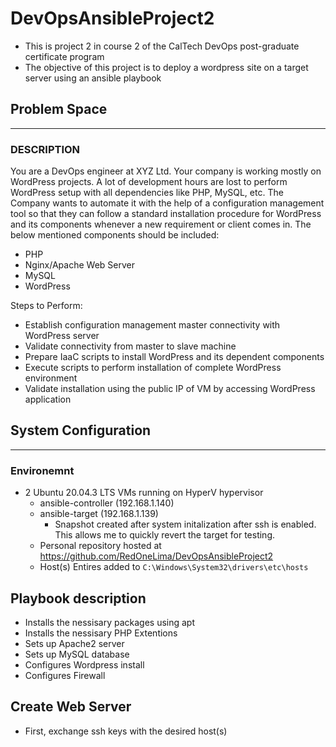 # DevOpsAnsibleProject2

* This is project 2 in course 2 of the CalTech DevOps post-graduate certificate program
* The objective of this project is to deploy a wordpress site on a target server using an ansible playbook

## Problem Space

---

### DESCRIPTION

You are a DevOps engineer at XYZ Ltd. Your company is working mostly on WordPress projects. A lot of development hours are lost to perform WordPress setup with all dependencies like PHP, MySQL, etc. The Company wants to automate it with the help of a configuration management tool so that they can follow a standard installation procedure for WordPress and its components whenever a new requirement or client comes in. The below mentioned components should be included:

- PHP
- Nginx/Apache Web Server
- MySQL
- WordPress
 

Steps to Perform:

- Establish configuration management master connectivity with WordPress server
- Validate connectivity from master to slave machine
- Prepare IaaC scripts to install WordPress and its dependent components
- Execute scripts to perform installation of complete WordPress environment
- Validate installation using the public IP of VM by accessing WordPress application

## System Configuration

---

### Environemnt 

* 2 Ubuntu 20.04.3 LTS VMs running on HyperV hypervisor
  * ansible-controller (192.168.1.140)
  * ansible-target (192.168.1.139)
    - Snapshot created after system initalization after ssh is enabled. This allows me to quickly revert the target for testing.
  * Personal repository hosted at https://github.com/RedOneLima/DevOpsAnsibleProject2
  * Host(s) Entires added to `C:\Windows\System32\drivers\etc\hosts`

## Playbook description

* Installs the nessisary packages using apt
* Installs the nessisary PHP Extentions
* Sets up Apache2 server
* Sets up MySQL database
* Configures Wordpress install
* Configures Firewall

## Create Web Server

* First, exchange ssh keys with the desired host(s)

```bash

```
